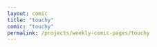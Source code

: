 ```yaml
---
layout: comic
title: "touchy"
comic: "touchy"
permalink: /projects/weekly-comic-pages/touchy
---
```

